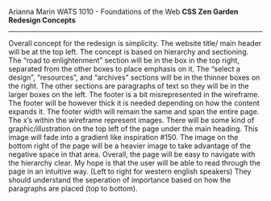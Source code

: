 Arianna Marin 
WATS 1010 - Foundations of the Web
__CSS Zen Garden Redesign Concepts__
****

Overall concept for the redesign is simplicity. The website title/ main header will be at the top left. The concept is based on hierarchy and sectioning. The “road to enlightenment” section will be in the box in the top right, separated from the other boxes to place emphasis on it. The “select a design”, “resources”, and “archives” sections will be in the thinner boxes on the right. The other sections are paragraphs of text so they will be in the larger boxes on the left. The footer is a bit misrepresented in the wireframe. The footer will be however thick it is needed depending on how the content expands it. The footer width will remain the same and span the entire page. The x’s within the wireframe represent images. There will be some kind of graphic/illustration on the top left of the page under the main heading. This image will fade into a gradient like inspiration #150. The image on the bottom right of the page will be a heavier image to take advantage of the negative space in that area. Overall, the page will be easy to navigate with the hierarchy clear. My hope is that the user will be able to read through the page in an intuitive way. (Left to right for western english speakers) They should understand the seperation of importance based on how the paragraphs are placed (top to bottom). 

